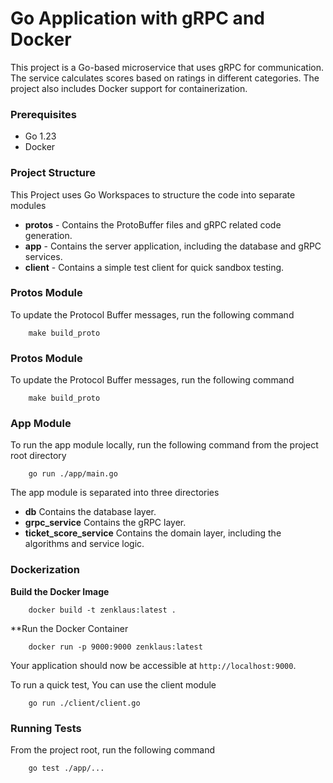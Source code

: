 # Go Application with gRPC and Docker

This project is a Go-based microservice that uses gRPC for communication. The service calculates scores based on ratings in different categories. The project also includes Docker support for containerization.

### Prerequisites
* Go 1.23
* Docker

### Project Structure
This Project uses Go Workspaces to structure the code into separate modules
* **protos** - Contains the ProtoBuffer files and gRPC related code generation.
* **app** - Contains the server application, including the database and gRPC services.
* **client** - Contains a simple test client for quick sandbox testing.

### Protos Module
To update the Protocol Buffer messages, run the following command

```
    make build_proto
```

### Protos Module
To update the Protocol Buffer messages, run the following command

```
    make build_proto
```

### App Module
To run the app module locally, run the following command from the project root directory

```
    go run ./app/main.go
```

The app module is separated into three directories
* **db** Contains the database layer.
* **grpc_service** Contains the gRPC layer.
* **ticket_score_service** Contains the domain layer, including the algorithms and service logic.

### Dockerization

**Build the Docker Image**

```
    docker build -t zenklaus:latest . 
```

**Run the Docker Container

```
    docker run -p 9000:9000 zenklaus:latest
```

Your application should now be accessible at `http://localhost:9000`.

To run a quick test, You can use the client module

```
    go run ./client/client.go
```


### Running Tests

From the project root, run the following command

```
    go test ./app/...
```

